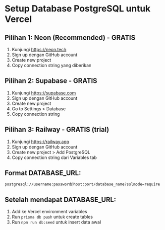 # Setup Database PostgreSQL untuk Vercel

## Pilihan 1: Neon (Recommended) - GRATIS
1. Kunjungi https://neon.tech
2. Sign up dengan GitHub account
3. Create new project
4. Copy connection string yang diberikan

## Pilihan 2: Supabase - GRATIS  
1. Kunjungi https://supabase.com
2. Sign up dengan GitHub account
3. Create new project
4. Go to Settings > Database
5. Copy connection string

## Pilihan 3: Railway - GRATIS (trial)
1. Kunjungi https://railway.app
2. Sign up dengan GitHub account
3. Create new project > Add PostgreSQL
4. Copy connection string dari Variables tab

## Format DATABASE_URL:
```
postgresql://username:password@host:port/database_name?sslmode=require
```

## Setelah mendapat DATABASE_URL:
1. Add ke Vercel environment variables
2. Run `prisma db push` untuk create tables
3. Run `npm run db:seed` untuk insert data awal